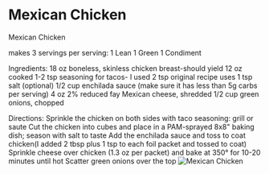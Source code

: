 # Mexican Chicken



Mexican Chicken

makes 3 servings
per serving:
1 Lean
1 Green
1 Condiment

Ingredients:
18 oz boneless, skinless chicken breast-should yield 12 oz cooked
1-2 tsp seasoning for tacos- I used 2 tsp original recipe uses 1 tsp
salt (optional)
1/2 cup enchilada sauce (make sure it has less than 5g carbs per serving)
4 oz 2% reduced fay Mexican cheese, shredded
1/2 cup green onions, chopped

Directions:
Sprinkle the chicken on both sides with taco seasoning: grill or saute
Cut the chicken into cubes and place in a PAM-sprayed 8x8" baking dish; season with salt to taste
Add the enchilada sauce and toss to coat chicken(I added 2 tbsp plus 1 tsp to each foil packet and tossed to coat)
Sprinkle cheese over chicken (1.3 oz per packet) and bake at 350° for 10-20 minutes until hot
Scatter green onions over the top
![Mexican Chicken](images/Mexican%20Chicken.png)


